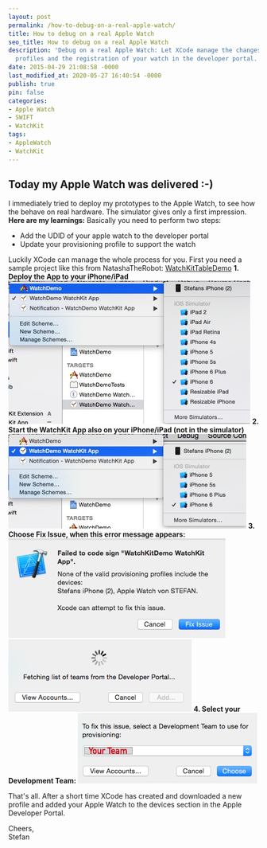 ```yaml
---
layout: post
permalink: /how-to-debug-on-a-real-apple-watch/
title: How to debug on a real Apple Watch
seo_title: How to debug on a real Apple Watch
description: 'Debug on a real Apple Watch: Let XCode manage the changes on your provisioning
  profiles and the registration of your watch in the developer portal.'
date: 2015-04-29 21:08:58 -0000
last_modified_at: 2020-05-27 16:40:54 -0000
publish: true
pin: false
categories:
- Apple Watch
- SWIFT
- WatchKit
tags:
- AppleWatch
- WatchKit
---
```

## Today my Apple Watch was delivered :-)

I immediately tried to deploy my prototypes to the Apple Watch, to see how the behave on real hardware. The simulator gives only a first impression. **Here are my learnings:** Basically you need to perform two steps:

  * Add the UDID of your apple watch to the developer portal
  * Update your provisioning profile to support the watch



Luckily XCode can manage the whole process for you.  First you need a sample project like this from NatashaTheRobot: [WatchKitTableDemo](https://github.com/NatashaTheRobot/WatchKitTableDemo) **1\. Deploy the App to your iPhone/iPad** [![Debug Apple Watch part1](/assets/wp-content/uploads/2015/04/Screen-Shot-2015-04-29-at-22.53.24-1.jpg)](/assets/wp-content/uploads/2015/04/Screen-Shot-2015-04-29-at-22.53.24-1.jpg) **2\. Start the WatchKit App also on your iPhone/iPad (not in the simulator)** [![Debug Apple Watch part2](/assets/wp-content/uploads/2015/04/Screen-Shot-2015-04-29-at-22.55.14-1.jpg)](/assets/wp-content/uploads/2015/04/Screen-Shot-2015-04-29-at-22.55.14-1.jpg) **3\. Choose Fix Issue, when this error message appears:** [![WatchKit Error Message](/assets/wp-content/uploads/2015/04/watch1-1.jpg)](/assets/wp-content/uploads/2015/04/watch1-1.jpg) [![Select team from Apple Developer Portal](/assets/wp-content/uploads/2015/04/watch2.png)](/assets/wp-content/uploads/2015/04/watch2.png) **4\. Select your Development Team:** [![watch3](/assets/wp-content/uploads/2015/04/watch3.png)](/assets/wp-content/uploads/2015/04/watch3.png "XCode Watch Kit select team")

That's all. After a short time XCode has created and downloaded a new profile and added your Apple Watch to the devices section in the Apple Developer Portal.

Cheers,    
Stefan 
